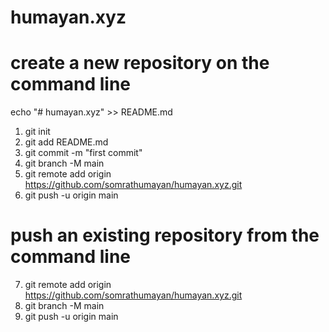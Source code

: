 # humayan.xyz
create a new repository on the command line
===========================================
echo "# humayan.xyz" >> README.md
1. git init
2. git add README.md
3. git commit -m "first commit"
4. git branch -M main
5. git remote add origin https://github.com/somrathumayan/humayan.xyz.git
6. git push -u origin main

push an existing repository from the command line
=================================================
7. git remote add origin https://github.com/somrathumayan/humayan.xyz.git
8. git branch -M main
9. git push -u origin main

